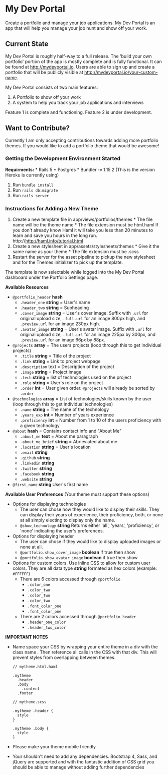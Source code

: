 # My Dev Portal

Create a portfolio and manage your job applications.  My Dev Portal is an app that will help you manage your job hunt and show off your work.

## Current State

My Dev Portal is roughly half-way to a full release.  The 'build your own portfolio' portion of the app is mostly complete and is fully functional.  It can be found at http://mydevportal.io.  Users are able to sign up and create a portfolio that will be publicly visible at http://mydevportal.io/your-custom-name.

My Dev Portal consists of two main features:
  1. A Portfolio to show off your work
  2. A system to help you track your job applications and interviews

Feature 1 is complete and functioning.  Feature 2 is under development.

## Want to Contribute?

Currently I am only accepting contributions towards adding more portfolio themes.  If you would like to add a portfolio theme that would be awesome!

### Getting the Development Environment Started

  **Requirments:**
    * Rails 5
    * Postgres
    * Bundler -v 1.15.2 (This is the version Heroku is currently using)

  1. Run `bundle install`
  2. Run `rails db:migrate`
  3. Run `rails server`

### Instructions for Adding a New Theme

  1. Create a new template file in app/views/portfolios/themes
    * The file name will be the theme name
    * The file extension must be html.haml  If you don't already know Haml it will take you less than 20 minutes to learn and save you hours in the long run. http://http://haml.info/tutorial.html
  2. Create a new stylesheet in app/assets/stylesheets/themes
    * Give it the same name as your theme
    * The file extension must be .scss
  3.  Restart the server for the asset pipeline to pickup the new stylesheet and for the Themes initializer to pick up the template.

  The template is now selectable while logged into the My Dev Portal dashboard under the Portfolio Settings page.

  **Available Resources**

  * `@portfolio_header` **hash**
    * `.header_one` **string** = User's name
    * `.header_two` **string** = Subheading
    * `.cover_image` **string** = User's cover image.  Suffix with `.url` for original upload size, `.full.url` for an image 800px high, and `.preview.url` for an image 230px high.
    * `.avatar_image` **string** = User's avatar image.  Suffix with `.url` for original upload size, `.full.url` for an image 225px by 300px, and `.preview.url` for an image 66px by 88px.
  * `@projects` **array** = The users projects (loop through this to get individual projects)
    * `.title` **string** = Title of the project
    * `.link` **string** = Link to project webpage
    * `.description` text = Description of the project
    * `.image` **string** = Project image
    * `.tech` **string** = list of technologies used on the project
    * `.role` **string** = User's role on the project
    * `.order` **int** = User given order.  `@projects` will already be sorted by `.order`
  * `@technologies` **array** = List of technologies/skills known by the user (loop through this to get individual technologies)
    * `.name` **string** = The name of the technology
    * `.years_exp` **int** = Number of years experience
    * `.proficiency` **int** = Number from 1 to 10 of the users proficiency with a given technology
  * `@about` **hash** = Contains contact info and "About Me"
    * `.about_me` **text** = About me paragraph
    * `.about_me_brief` **string** = Abrieviated about me
    * `.location` **string** = User's location
    * `.email` **string**
    * `.github` **string**
    * `.linkedin` **string**
    * `.twitter` **string**
    * `.facebook` **string**
    * `.website` **string**
  * `@first_name` **string** User's first name

  **Available User Preferences** (Your theme must support these options)

  * Options for displaying technologies
    * The user can chose how they would like to display their skills.  They can display their years of experience, their proficiency, both, or none at all simply electing to display only the name.
    * `@show_technology` **string** Returns either 'all', 'years', 'proficiency', or 'none' indicating the user's preferences.
  * Options for displaying header
    * The user can chose if they would like to display uploaded images or none at all.
    * `@portfolio.show_cover_image` **boolean** if true then show
    * `@portfolio.show_avatar_image` **boolean** if true then show
  * Options for custom colors. Use inline CSS to allow for custom user colors.  They are all data type **string** formated as hex colors (example: `#FFFFFF`)  
    * There are 6 colors accessed through `@portfolio`
      * `.color_one`
      * `.color_two`
      * `.color_two`
      * `.color_two`
      * `.font_color_one`
      * `.font_color_one`
    * There are 2 colors accessed through `@portfolio_header`
      * `.header_one_color`
      * `.header_two_color`


  **IMPORTANT NOTES**

  * Name space your CSS by wrapping your entire theme in a div with the class name <your-theme>.  Then reference all calls in the CSS with that div.  This will prevent styles from overlapping between themes.
    ```
    // mytheme.html.haml

    .mytheme
      .header
      .body
        .content
      .footer

    // mytheme.scss

    .mytheme .header {
      style
    }

    .mytheme .body {
      style
    }
    ```

  * Please make your theme mobile friendly
  * Your shouldn't need to add any dependencies.  Bootstrap 4, Sass, and jQuery are supported and with the fantastic addition of CSS grid you should be able to manage without adding further dependencies
